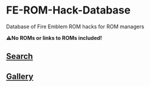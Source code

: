 # FE-ROM-Hack-Database
Database of Fire Emblem ROM hacks for ROM managers

**⚠️No ROMs or links to ROMs included!**

## [Search](http://github.laqieer.ml/search.html)
## [Gallery](http://github.laqieer.ml/gallery.html)


